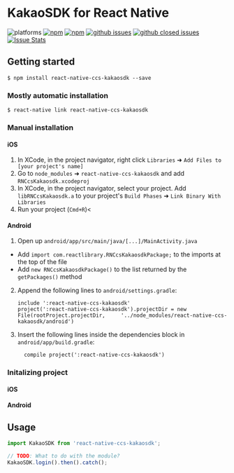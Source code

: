
# KakaoSDK for React Native

![platforms](https://img.shields.io/badge/platforms-Android%20%7C%20iOS-brightgreen.svg?style=flat-square&colorB=191A17)
[![npm](https://img.shields.io/npm/v/react-native-ccs-kakaosdk.svg?style=flat-square)](https://www.npmjs.com/package/react-native-ccs-kakaosdk)
[![npm](https://img.shields.io/npm/dm/react-native-ccs-kakaosdk.svg?style=flat-square&colorB=007ec6)](https://www.npmjs.com/package/react-native-ccs-kakaosdk)
[![github issues](https://img.shields.io/github/issues/creamcookie/react-native-kakaosdk.svg?style=flat-square)](https://github.com/creamcookie/react-native-kakaosdk/issues)
[![github closed issues](https://img.shields.io/github/issues-closed/creamcookie/react-native-kakaosdk.svg?style=flat-square&colorB=44cc11)](https://github.com/creamcookie/react-native-kakaosdk/issues?q=is%3Aissue+is%3Aclosed)
[![Issue Stats](https://img.shields.io/issuestats/i/github/creamcookie/react-native-kakaosdk.svg?style=flat-square&colorB=44cc11)](http://github.com/creamcookie/react-native-kakaosdk/issues)


## Getting started

`$ npm install react-native-ccs-kakaosdk --save`

### Mostly automatic installation

`$ react-native link react-native-ccs-kakaosdk`

### Manual installation


#### iOS

1. In XCode, in the project navigator, right click `Libraries` ➜ `Add Files to [your project's name]`
2. Go to `node_modules` ➜ `react-native-ccs-kakaosdk` and add `RNCcsKakaosdk.xcodeproj`
3. In XCode, in the project navigator, select your project. Add `libRNCcsKakaosdk.a` to your project's `Build Phases` ➜ `Link Binary With Libraries`
4. Run your project (`Cmd+R`)<

#### Android

1. Open up `android/app/src/main/java/[...]/MainActivity.java`
  - Add `import com.reactlibrary.RNCcsKakaosdkPackage;` to the imports at the top of the file
  - Add `new RNCcsKakaosdkPackage()` to the list returned by the `getPackages()` method
2. Append the following lines to `android/settings.gradle`:
  	```
  	include ':react-native-ccs-kakaosdk'
  	project(':react-native-ccs-kakaosdk').projectDir = new File(rootProject.projectDir, 	'../node_modules/react-native-ccs-kakaosdk/android')
  	```
3. Insert the following lines inside the dependencies block in `android/app/build.gradle`:
  	```
      compile project(':react-native-ccs-kakaosdk')
  	```


### Initalizing project


#### iOS


#### Android



## Usage
```javascript
import KakaoSDK from 'react-native-ccs-kakaosdk';

// TODO: What to do with the module?
KakaoSDK.login().then().catch();
```
  
